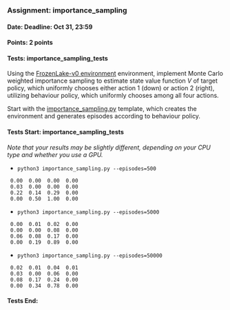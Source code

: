 ### Assignment: importance_sampling
#### Date: Deadline: Oct 31, 23:59
#### Points: 2 points
#### Tests: importance_sampling_tests

Using the [FrozenLake-v0 environment](https://gym.openai.com/envs/FrozenLake-v0)
environment, implement Monte Carlo weighted importance sampling to estimate
state value function $V$ of target policy, which uniformly chooses either action
1 (down) or action 2 (right), utilizing behaviour policy, which uniformly
chooses among all four actions.

Start with the [importance_sampling.py](https://github.com/ufal/npfl122/tree/master/labs/03/importance_sampling.py)
template, which creates the environment and generates episodes according to
behaviour policy.

#### Tests Start: importance_sampling_tests
_Note that your results may be slightly different, depending on your CPU type and whether you use a GPU._
- `python3 importance_sampling.py --episodes=500`
```
 0.00  0.00  0.00  0.00
 0.03  0.00  0.00  0.00
 0.22  0.14  0.29  0.00
 0.00  0.50  1.00  0.00
```
- `python3 importance_sampling.py --episodes=5000`
```
 0.00  0.01  0.02  0.00
 0.00  0.00  0.08  0.00
 0.06  0.08  0.17  0.00
 0.00  0.19  0.89  0.00
```
- `python3 importance_sampling.py --episodes=50000`
```
 0.02  0.01  0.04  0.01
 0.03  0.00  0.06  0.00
 0.08  0.17  0.24  0.00
 0.00  0.34  0.78  0.00
```
#### Tests End:
